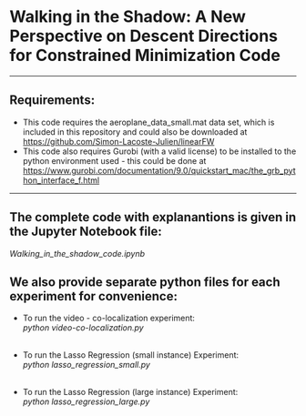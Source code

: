 # Walking in the Shadow: A New Perspective on Descent Directions for Constrained Minimization Code

---

## Requirements:
* This code requires the aeroplane_data_small.mat data set, which is included in this repository and could also be downloaded at https://github.com/Simon-Lacoste-Julien/linearFW
* This code also requires Gurobi (with a valid license) to be installed to the python environment used - this could be done at https://www.gurobi.com/documentation/9.0/quickstart_mac/the_grb_python_interface_f.html

---


## The complete code with explanantions is given in the Jupyter Notebook file:   
*Walking_in_the_shadow_code.ipynb*


## We also provide separate python files for each experiment for convenience:
* To run the video - co-localization experiment:  
*python video-co-localization.py*<br/><br/>

* To run the Lasso Regression (small instance) Experiment:  
*python lasso_regression_small.py*<br/><br/>

* To run the Lasso Regression (large instance) Experiment:  
*python lasso_regression_large.py*<br/><br/>
